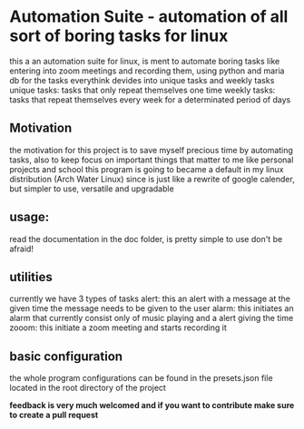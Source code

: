 # Automation Suite - automation of all sort of boring tasks for linux
this a an automation suite for linux, is ment to automate boring tasks like entering into zoom meetings and recording them, using python and maria db for the tasks
everythink devides into unique tasks and weekly tasks
unique tasks:
tasks that only repeat themselves one time
weekly tasks:
tasks that repeat themselves every week for a determinated period of days

## Motivation
the motivation for this project is to save myself precious time by automating tasks, also to keep focus on important things that matter to me like
personal projects and school
this program is going to became a default in my linux distribution (Arch Water Linux) since is just like a rewrite of google calender, but simpler to use, versatile and upgradable


## usage:
read the documentation in the doc folder,
is pretty simple to use don't be afraid!

## utilities
currently we have 3 types of tasks
alert:
this an alert with a message at the given time the message needs to be given to the user
alarm:
this initiates an alarm that currently consist only of music playing and a alert giving the time
zooom:
this initiate a zoom meeting and starts recording it


## basic configuration
the whole program configurations can be found in the presets.json file located in the root directory of the project


**feedback is very much welcomed and if you want to contribute make sure to create a pull request**
